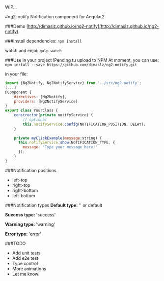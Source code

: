 WIP...

#ng2-notify
Notification component for Angular2

###Demo
[http://dimaslz.github.io/ng2-notify](http://dimaslz.github.io/ng2-notify)

###Install
dependencies: `npm install`

watch and enjoi: `gulp watch`

###Use in your project
!Pending tu upload to NPM
At moment, you can use: `npm install --save https://github.com/dimaslz/ng2-notify.git`

in your file:

```javascript
import {Ng2Notify, Ng2NotifyService} from '../src/ng2-notify';
[...]
@Component {
	directives: [Ng2Notify],
	providers: [Ng2NotifyService]
}
export class YourClass {
	constructor(private notifyService) {
		// optional
		this.notifyService.config(NOTIFICATION_POSITION, DELAY);
	}
	
	private myClickExample(message:string) {
	  this.notifyService.show(NOTIFICATION_TYPE, {
	  	message: 'Type your message here!'
	  });
	}
}
```
###Notification positions
* left-top
* right-top
* right-bottom
* left-bottom

###Notification types
**Default type:**
'' or default

**Success type:**
'success'

**Warning type:**
'warning'

**Error type:**
'error'

###TODO
* Add unit tests
* Add e2e test
* Type control
* More animations
* Let me know!
